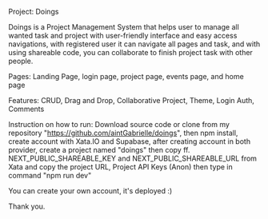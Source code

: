 Project: Doings

Doings is a Project Management System that helps user to manage all wanted task and project with user-friendly interface and easy access navigations, with registered user it can navigate all pages and task, and with using shareable code, you can collaborate to finish project task with other people.

Pages: Landing Page, login page, project page, events page, and home page

Features: CRUD, Drag and Drop, Collaborative Project, Theme, Login Auth, Comments

Instruction on how to run: Download source code or clone from my repository "https://github.com/aintGabrielle/doings", then npm install, create account with Xata.IO and Supabase, after creating account in both provider, create a project named "doings" then copy ff.
NEXT_PUBLIC_SHAREABLE_KEY and NEXT_PUBLIC_SHAREABLE_URL from Xata and copy the project URL, Project API Keys (Anon)
then type in command "npm run dev"

You can create your own account, it's deployed :)

Thank you.